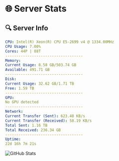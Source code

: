 # 🌐 Server Stats
## 🔍 Server Info
```yaml
CPU: Intel(R) Xeon(R) CPU E5-2699 v4 @ 1334.00MHz
CPU Usage: 7.00%
Cores: 44P | 88T
-----------------------------------
Memory:
Current Usage: 8.58 GB/503.74 GB
Available: 491.71 GB
-----------------------------------
Disk:
Current Usage: 32.62 GB/1.71 TB
Free: 1.59 TB
-----------------------------------
GPU:
No GPU detected
-----------------------------------
Network:
Current Transfer (Sent): 623.48 KB/s
Current Transfer (Received): 58.19 KB/s
Total Sent: 1.16 TB
Total Received: 236.34 GB
-----------------------------------
Uptime:
22d 16h 7m 21s
```
![GitHub Stats](https://img.shields.io/badge/Updated-2025-05-12_09:16:09-blue)
